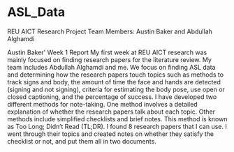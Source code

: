# ASL_Data
REU AICT Research Project
Team Members: Austin Baker and Abdullah Alghamdi



Austin Baker' Week 1 Report
My first week at REU AICT research was mainly focused on finding research papers for the literature review. My team includes Abdullah Alghamdi and me. We focus on finding ASL data and determining how the research papers touch topics such as methods to track signs and body, the amount of time the face and hands are detected (signing and not signing), criteria for estimating the body pose, use open or closed captioning, and the percentage of success. I have developed two different methods for note-taking. One method involves a detailed explanation of whether the research papers talk about each topic. Other methods include simplified checklists and brief notes. This method is known as Too Long; Didn’t Read (TL;DR). I found 8 research papers that I can use. I went through their topics and created notes on whether they satisfy the checklist or not, and put them all in two documents.
